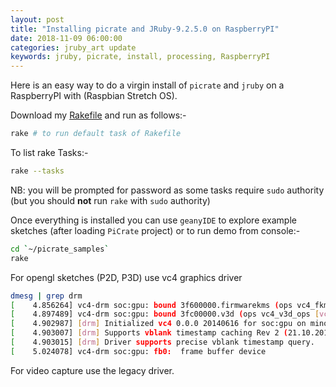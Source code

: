 ```yaml
---
layout: post
title: "Installing picrate and JRuby-9.2.5.0 on RaspberryPI"
date: 2018-11-09 06:00:00
categories: jruby_art update
keywords: jruby, picrate, install, processing, RaspberryPI
---
```


Here is an easy way to do a virgin install of `picrate` and `jruby` on a RaspberryPI with (Raspbian Stretch OS).

Download my [Rakefile](https://github.com/monkstone/install-picrate/releases) and run as follows:-

```bash
rake # to run default task of Rakefile
```
To list rake Tasks:-

```bash
rake --tasks
```
NB: you will be prompted for password as some tasks require `sudo` authority (but you should __not__ run `rake` with `sudo` authority)

Once everything is installed you can use `geanyIDE` to explore example sketches (after loading `PiCrate` project) or to run demo from console:-


```bash
cd `~/picrate_samples`
rake
```

For opengl sketches (P2D, P3D) use vc4 graphics driver

```bash
dmesg | grep drm
[    4.856264] vc4-drm soc:gpu: bound 3f600000.firmwarekms (ops vc4_fkms_ops [vc4])
[    4.897489] vc4-drm soc:gpu: bound 3fc00000.v3d (ops vc4_v3d_ops [vc4])
[    4.902987] [drm] Initialized vc4 0.0.0 20140616 for soc:gpu on minor 0
[    4.903007] [drm] Supports vblank timestamp caching Rev 2 (21.10.2013).
[    4.903015] [drm] Driver supports precise vblank timestamp query.
[    5.024078] vc4-drm soc:gpu: fb0:  frame buffer device
```

For video capture use the legacy driver.
